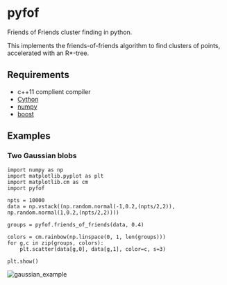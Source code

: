 pyfof
=====

Friends of Friends cluster finding in python.

This implements the friends-of-friends algorithm to find clusters of points,
accelerated with an R*-tree.

## Requirements
 * c++11 complient compiler
 * [Cython](http://cython.org/)
 * [numpy](http://www.numpy.org/)
 * [boost](http://www.boost.org/)

## Examples

### Two Gaussian blobs

    import numpy as np
    import matplotlib.pyplot as plt
    import matplotlib.cm as cm
    import pyfof

    npts = 10000
    data = np.vstack((np.random.normal(-1,0.2,(npts/2,2)), np.random.normal(1,0.2,(npts/2,2))))

    groups = pyfof.friends_of_friends(data, 0.4)

    colors = cm.rainbow(np.linspace(0, 1, len(groups)))
    for g,c in zip(groups, colors):
        plt.scatter(data[g,0], data[g,1], color=c, s=3)

    plt.show()

![gaussian_example](/../screenshots/img/gaussian_example.png)

